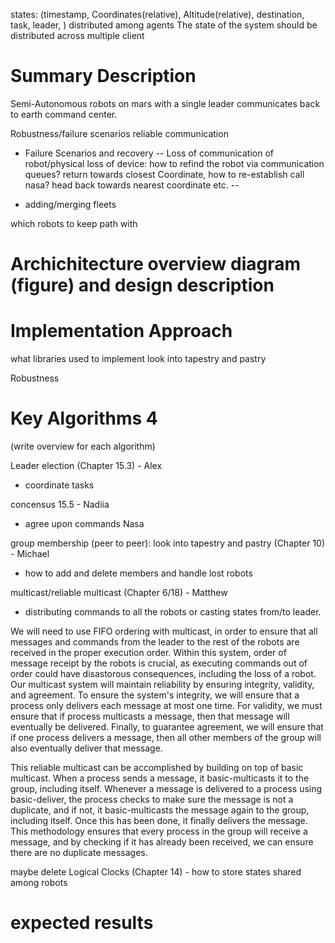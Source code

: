 states: (timestamp, Coordinates(relative), Altitude(relative), destination, task, leader, ) distributed among agents 
The state of the system should be distributed across multiple client 




# Summary Description

Semi-Autonomous robots on mars with a single leader communicates back to earth command center.

Robustness/failure scenarios
reliable communication

- Failure Scenarios and recovery
-- Loss of communication of robot/physical loss of device: how to refind the robot via communication queues? return towards closest Coordinate, how to re-establish call nasa? head back towards nearest coordinate etc.
-- 

- adding/merging fleets


which robots to keep path with


# Archichitecture overview diagram (figure) and design description

# Implementation Approach
what libraries used to implement
look into tapestry and pastry 

Robustness

# Key Algorithms 4 
(write overview for each algorithm)

Leader election (Chapter 15.3) - Alex
- coordinate tasks

concensus 15.5 - Nadiia
- agree upon commands Nasa

group membership (peer to peer): look into tapestry and pastry (Chapter 10) - Michael
- how to add and delete members and handle lost robots

multicast/reliable multicast (Chapter 6/18) - Matthew
- distributing commands to all the robots or casting states from/to leader.

We will need to use FIFO ordering with multicast, in order to ensure that all messages and commands from the leader to the rest of the robots are received in the proper execution order. Within this system, order of message receipt by the robots is crucial, as executing commands out of order could have disastorous consequences, including the loss of a robot. Our multicast system will maintain reliability by ensuring integrity, validity, and agreement. To ensure the system's integrity, we will ensure that a process only delivers each message at most one time. For validity, we must ensure that if process multicasts a message, then that message will eventually be delivered. Finally, to guarantee agreement, we will ensure that if one process delivers a message, then all other members of the group will also eventually deliver that message.

This reliable multicast can be accomplished by building on top of basic multicast. When a process sends a message, it basic-multicasts it to the group, including itself. Whenever a message is delivered to a process using basic-deliver, the process checks to make sure the message is not a duplicate, and if not, it basic-multicasts the message again to the group, including itself. Once this has been done, it finally delivers the message. This methodology ensures that every process in the group will receive a message, and by checking if it has already been received, we can ensure there are no duplicate messages.

maybe delete
Logical Clocks (Chapter 14) - 
how to store states shared among robots


# expected results




